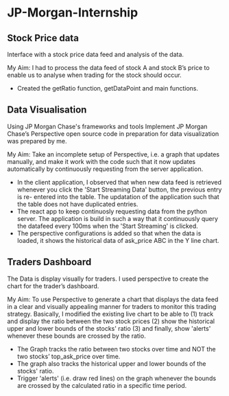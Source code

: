 # JP-Morgan-Internship
 
## Stock Price data
Interface with a stock price data feed and analysis of the data.

My Aim: I had to process the data feed of stock A and stock B’s price to enable us to analyse when trading for the stock should occur.

* Created the getRatio function, getDataPoint and main functions.

## Data Visualisation 
Using JP Morgan Chase's frameworks and tools Implement JP Morgan Chase’s Perspective open source code in preparation for data visualization was prepared by me.

My Aim: Take an incomplete setup of Perspective, i.e. a graph that updates manually, and make it work with the code such that it now updates automatically by continuously requesting from the server application.

* In the client application, I observed that when new data feed is retrieved whenever you click the 'Start Streaming Data' button, the previous entry is re-            entered into the table. The updatation of the application such that the table does not have duplicated entries.
* The react app to keep continuosly requesting data from the python server. The application is build in such a way that it continuously query the datafeed every        100ms when the 'Start Streaming' is clicked.
* The perspective configurations is added so that when the data is loaded, it shows the historical data of ask_price ABC in the Y line chart.

## Traders Dashboard
The Data is display visually for traders. I used perspective to create the chart for the trader’s dashboard.

My Aim: To use Perspective to generate a chart that displays the data feed in a clear and visually appealing manner for traders to monitor this trading strategy. Basically, I modified the existing live chart to be able to (1) track and display the ratio between the two stock prices (2) show the historical upper and lower bounds of the stocks' ratio (3) and finally, show 'alerts' whenever these bounds are crossed by the ratio.

* The Graph tracks the ratio between two stocks over time and NOT the two stocks’ top_ask_price over time.
* The graph also tracks the historical upper and lower bounds of the stocks' ratio.
* Trigger 'alerts' (i.e. draw red lines) on the graph whenever the bounds are crossed by the calculated ratio in a specific time period.
